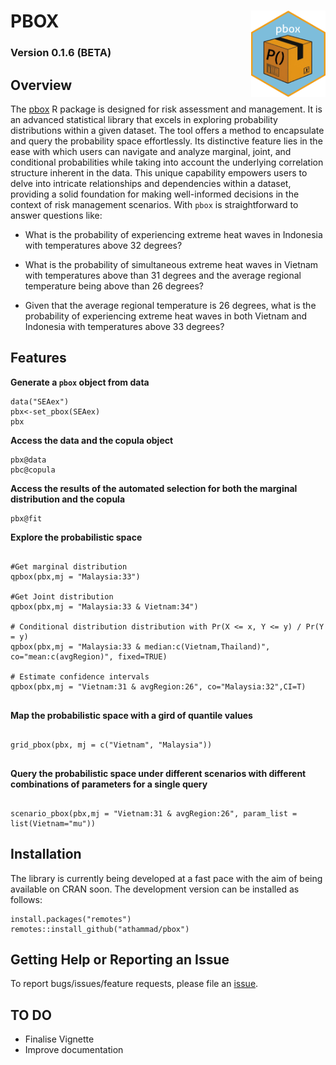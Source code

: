 # PBOX <img src="./other/pboxIcon.png" align="right" height="138"/>

### Version 0.1.6 (BETA)

## Overview

The [pbox](https://github.com/athammad/pbox) R package is designed for risk assessment and management. It is an advanced statistical library that excels in exploring probability distributions within a given dataset. The tool offers a method to encapsulate and query the probability space effortlessly. Its distinctive feature lies in the ease with which users can navigate and analyze marginal, joint, and conditional probabilities while taking into account the underlying correlation structure inherent in the data. This unique capability empowers users to delve into intricate relationships and dependencies within a dataset, providing a solid foundation for making well-informed decisions in the context of risk management scenarios. With `pbox` is straightforward to answer questions like:

-   What is the probability of experiencing extreme heat waves in Indonesia with temperatures above 32 degrees?

-   What is the probability of simultaneous extreme heat waves in Vietnam with temperatures above than 31 degrees and the average regional temperature being above than 26 degrees?

-   Given that the average regional temperature is 26 degrees, what is the probability of experiencing extreme heat waves in both Vietnam and Indonesia with temperatures above 33 degrees?

## Features

**Generate a `pbox` object from data**

```{r, echo=TRUE, eval=FALSE}
data("SEAex")
pbx<-set_pbox(SEAex)
pbx
```

**Access the data and the copula object**

```{r, echo=TRUE, eval=FALSE}
pbx@data
pbc@copula
```

**Access the results of the automated selection for both the marginal distribution and the copula**

```{r, echo=TRUE, eval=FALSE}
pbx@fit
```

**Explore the probabilistic space**

```{r, echo=TRUE, eval=FALSE}

#Get marginal distribution
qpbox(pbx,mj = "Malaysia:33")

#Get Joint distribution
qpbox(pbx,mj = "Malaysia:33 & Vietnam:34")

# Conditional distribution distribution with Pr(X <= x, Y <= y) / Pr(Y = y)
qpbox(pbx,mj = "Malaysia:33 & median:c(Vietnam,Thailand)", co="mean:c(avgRegion)", fixed=TRUE)

# Estimate confidence intervals
qpbox(pbx,mj = "Vietnam:31 & avgRegion:26", co="Malaysia:32",CI=T)


```

**Map the probabilistic space with a gird of quantile values**

```{r, echo=TRUE, eval=FALSE}

grid_pbox(pbx, mj = c("Vietnam", "Malaysia"))


```

**Query the probabilistic space under different scenarios with different combinations of parameters for a single query**

```{r, echo=TRUE, eval=FALSE}

scenario_pbox(pbx,mj = "Vietnam:31 & avgRegion:26", param_list = list(Vietnam="mu"))

```

## Installation
The library is currently being developed at a fast pace with the aim of being available on CRAN soon. The development version can be installed as follows:
```         
install.packages("remotes")
remotes::install_github("athammad/pbox")
```

## Getting Help or Reporting an Issue

To report bugs/issues/feature requests, please file an [issue](https://github.com/athammad/pbox/issues/).

## TO DO


-   Finalise Vignette
-   Improve documentation

<!---

1) Errors from fitdist should be stored somewhere and accesible to the user. How?

2) Some copula families are not included yet!
.copula_families <- list(
  # Archimedean copula families # "amh",
  archmCopula = c("clayton", "frank", "gumbel", "joe"),
  # Extreme-Value copula families #"tawn" #"tev"
  evCopula = c("galambos", "gumbel", "huslerReiss"),
  # Elliptical copula families # "t"
  ellipCopula = c("normal")
)

3) Currently the user cannot change the copulas and families beign tested!
-->

